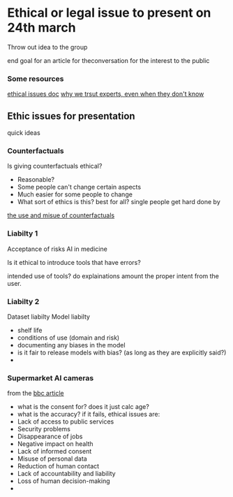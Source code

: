 # Ethical or legal issue to present on 24th march
Throw out idea to the group

end goal for an article for theconversation for the interest to the public


### Some resources
[ethical issues doc](https://www.ncbi.nlm.nih.gov/pmc/articles/PMC7968615/)
[why we trsut experts, even when they don't know](https://theconversation.com/why-we-trust-experts-even-when-they-admit-they-dont-know-the-answer-172562)


## Ethic issues for presentation
quick ideas

### Counterfactuals
Is giving counterfactuals ethical?
 - Reasonable?
 - Some people can't change certain aspects
 - Much easier for some people to change
 - What sort of ethics is this? best for all? single people get hard done by

[the use and misue of counterfactuals](https://arxiv.org/pdf/2102.05085.pdf)


### Liabilty 1
Acceptance of risks AI in medicine

Is it ethical to introduce tools that have errors?

intended use of tools? do explainations amount the proper intent from the user.


### Liabilty 2
Dataset liabilty
Model liabilty
 - shelf life
 - conditions of use (domain and risk)
 - documenting any biases in the model
 - is it fair to release models with bias? (as long as they are explicitly said?)
 -

### Supermarket AI cameras
from the [bbc article](https://www.bbc.co.uk/news/technology-60215258)
 - what is the consent for? does it just calc age?
 - what is the accuracy?
if it fails, ethical issues are:
 - Lack of access to public services
 - Security problems
 - Disappearance of jobs
 - Negative impact on health
 - Lack of informed consent
 - Misuse of personal data
 - Reduction of human contact
 - Lack of accountability and liability
 - Loss of human decision-making
 -
